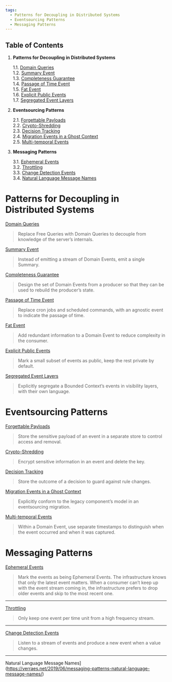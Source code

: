 ```yaml
---
tags:
  - Patterns for Decoupling in Distributed Systems
  - Eventsourcing Patterns
  - Messaging Patterns
---
```


## Table of Contents

1. **Patterns for Decoupling in Distributed Systems**  

   1.1. [Domain Queries](https://verraes.net/2019/05/patterns-for-decoupling-distsys-domain-query/)  
   1.2. [Summary Event](https://verraes.net/2019/05/patterns-for-decoupling-distsys-summary-event/)  
   1.3. [Completeness Guarantee](https://verraes.net/2019/05/patterns-for-decoupling-distsys-completeness-guarantee/)  
   1.4. [Passage of Time Event](https://verraes.net/2019/05/patterns-for-decoupling-distsys-passage-of-time-event/)  
   1.5. [Fat Event](https://verraes.net/2019/05/patterns-for-decoupling-distsys-fat-event/)  
   1.6. [Explicit Public Events](https://verraes.net/2019/05/patterns-for-decoupling-distsys-explicit-public-events/)  
   1.7. [Segregated Event Layers](https://verraes.net/2019/05/patterns-for-decoupling-distsys-segregated-event-layers/)  

2. **Eventsourcing Patterns**  

   2.1. [Forgettable Payloads](https://verraes.net/2019/05/eventsourcing-patterns-forgettable-payloads/)  
   2.2. [Crypto-Shredding](https://verraes.net/2019/05/eventsourcing-patterns-throw-away-the-key/)  
   2.3. [Decision Tracking](https://verraes.net/2019/05/eventsourcing-patterns-decision-tracking/)  
   2.4. [Migration Events in a Ghost Context](https://verraes.net/2019/06/eventsourcing-patterns-migration-events-ghost-context/)  
   2.5. [Multi-temporal Events](https://verraes.net/2022/03/multi-temporal-events/)  

3. **Messaging Patterns**  

   3.1. [Ephemeral Events](https://verraes.net/2019/05/messaging-patterns-ephemeral-events/)  
   3.2. [Throttling](https://verraes.net/2019/05/messaging-patterns-throttling/)  
   3.3. [Change Detection Events](https://verraes.net/2019/05/messaging-patterns-change-detection-events/)  
   3.4. [Natural Language Message Names](https://verraes.net/2019/06/messaging-patterns-natural-language-message-names/)  

# Patterns for Decoupling in Distributed Systems

[Domain Queries](https://verraes.net/2019/05/patterns-for-decoupling-distsys-domain-query/)
> Replace Free Queries with Domain Queries to decouple from knowledge of the server’s internals.

[Summary Event](https://verraes.net/2019/05/patterns-for-decoupling-distsys-summary-event/)
> Instead of emitting a stream of Domain Events, emit a single Summary.

[Completeness Guarantee](https://verraes.net/2019/05/patterns-for-decoupling-distsys-completeness-guarantee/)
> Design the set of Domain Events from a producer so that they can be used to rebuild the producer’s state.

[Passage of Time Event](https://verraes.net/2019/05/patterns-for-decoupling-distsys-passage-of-time-event/)
> Replace cron jobs and scheduled commands, with an agnostic event to indicate the passage of time.

[Fat Event](https://verraes.net/2019/05/patterns-for-decoupling-distsys-fat-event/)
> Add redundant information to a Domain Event to reduce complexity in the consumer.

[Explicit Public Events](https://verraes.net/2019/05/patterns-for-decoupling-distsys-explicit-public-events/)
> Mark a small subset of events as public, keep the rest private by default.

[Segregated Event Layers](https://verraes.net/2019/05/patterns-for-decoupling-distsys-segregated-event-layers/)
> Explicitly segregate a Bounded Context’s events in visibility layers, with their own language.

# Eventsourcing Patterns

[Forgettable Payloads](https://verraes.net/2019/05/eventsourcing-patterns-forgettable-payloads/)
> Store the sensitive payload of an event in a separate store to control access and removal.

[Crypto-Shredding](https://verraes.net/2019/05/eventsourcing-patterns-throw-away-the-key/)
> Encrypt sensitive information in an event and delete the key.

[Decision Tracking](https://verraes.net/2019/05/eventsourcing-patterns-decision-tracking/)
> Store the outcome of a decision to guard against rule changes.

[Migration Events in a Ghost Context](https://verraes.net/2019/06/eventsourcing-patterns-migration-events-ghost-context/)
> Explicitly conform to the legacy component’s model in an eventsourcing migration.

[Multi-temporal Events](https://verraes.net/2022/03/multi-temporal-events/)
> Within a Domain Event, use separate timestamps to distinguish when the event occurred and when it was captured.

# Messaging Patterns

[Ephemeral Events](https://verraes.net/2019/05/messaging-patterns-ephemeral-events/)
> Mark the events as being Ephemeral Events. The infrastructure knows that only the latest event matters. When a consumer can’t keep up with the event stream coming in, the infrastructure prefers to drop older events and skip to the most recent one.

---

[Throttling](https://verraes.net/2019/05/messaging-patterns-throttling/)
> Only keep one event per time unit from a high frequency stream.

---

[Change Detection Events](https://verraes.net/2019/05/messaging-patterns-change-detection-events/)
> Listen to a stream of events and produce a new event when a value changes.

---

Natural Language Message Names](https://verraes.net/2019/06/messaging-patterns-natural-language-message-names/)

